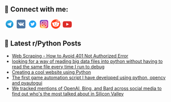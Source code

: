 ## 🔎 Connect with me:
[<img src="https://github.com/bullbesh/bullbesh/blob/main/images/Telegram.png" width="32" height="32" />](https://t.me/bullbesh)
[<img src="https://github.com/bullbesh/bullbesh/blob/main/images/VK.png" width="32" height="32" />](https://vk.com/bullbesh)
[<img src="https://github.com/bullbesh/bullbesh/blob/main/images/Twitter.png" width="32" height="32" />](https://twitter.com/bullbesh1)
[<img src="https://github.com/bullbesh/bullbesh/blob/main/images/Instagram.png" width="32" height="32" />](https://www.instagram.com/bullbesh)
[<img src="https://github.com/bullbesh/bullbesh/blob/main/images/Reddit.png" width="32" height="32" />](https://www.reddit.com/user/bullbesh)
[<img src="https://github.com/bullbesh/bullbesh/blob/main/images/YouTube.png" width="32" height="32" />](https://www.youtube.com/channel/UCtfjRs6uzgq5mfm8S06WTcg)

## 📕 Latest r/Python Posts
<!-- BLOG-POST-LIST:START -->
- [Web Scraping - How to Avoid 401 Not Authorized Error](https://www.reddit.com/r/Python/comments/11l6mc9/web_scraping_how_to_avoid_401_not_authorized_error/)
- [looking for a way of reading big data files into python without having to read the same file every time I run to debug](https://www.reddit.com/r/Python/comments/11l6iek/looking_for_a_way_of_reading_big_data_files_into/)
- [Creating a cool website using Python](https://www.reddit.com/r/Python/comments/11l63vg/creating_a_cool_website_using_python/)
- [The first game automation script I have developed using python, opencv and pyautogui](https://www.reddit.com/r/Python/comments/11l5hs4/the_first_game_automation_script_i_have_developed/)
- [We tracked mentions of OpenAI, Bing, and Bard across social media to find out who&#39;s the most talked about in Silicon Valley](https://www.reddit.com/r/Python/comments/11l30gz/we_tracked_mentions_of_openai_bing_and_bard/)
<!-- BLOG-POST-LIST:END -->
